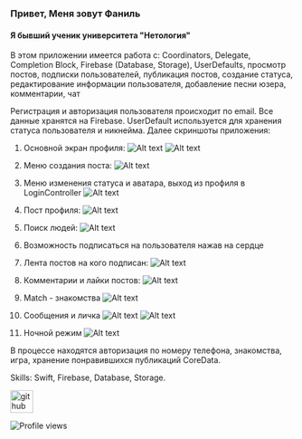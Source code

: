 ### Привет, Меня зовут Фаниль
#### Я бывший ученик университета "Нетология"


В этом приложении имеется работа с: 
Coordinators, Delegate, Completion Block, Firebase (Database, Storage), UserDefaults, просмотр постов, подписки пользователей, публикация постов, создание статуса, редактирование информации пользователя, добавление песни юзера, комментарии, чат

Регистрация и авторизация пользователя происходит по email. Все данные хранятся на Firebase. UserDefault используется для хранения статуса пользователя и никнейма. Далее скриншоты приложения:

1. Основной экран профиля:
![Alt text](12.jpeg)
![Alt text](11.jpeg)

2. Меню создания поста:
![Alt text](6.jpeg)

3. Меню изменения статуса и аватара, выход из профиля в LoginController
![Alt text](5.jpeg)

4. Пост профиля:
![Alt text](8.jpeg)

6. Поиск людей:
![Alt text](4.jpeg)

7. Возможность подписаться на пользователя нажав на сердце

8. Лента постов на кого подписан:
![Alt text](3.jpeg)

9. Комментарии и лайки постов:
![Alt text](7.jpeg)

10. Match - знакомства
![Alt text](2.jpeg)

11. Сообщения и личка
![Alt text](10.jpeg)
![Alt text](9.jpeg)

12. Ночной режим
![Alt text](13.jpeg)



В процессе находятся авторизация по номеру телефона, знакомства, игра, хранение понравившихся публикаций CoreData.


Skills: Swift, Firebase, Database, Storage.

[<img src='https://cdn.jsdelivr.net/npm/simple-icons@3.0.1/icons/github.svg' alt='github' height='40'>](https://github.com/FanilJr)  

![Profile views](https://gpvc.arturio.dev/FanilJr)  

